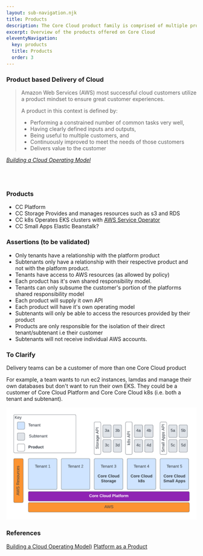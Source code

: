 ```yaml
---
layout: sub-navigation.njk
title: Products
description: The Core Cloud product family is comprised of multiple products that meet the needs of HO customers
excerpt: Overview of the products offered on Core Cloud
eleventyNavigation:
  key: products
  title: Products
  order: 3
---
```


### Product based Delivery of Cloud
<blockquote>
<p>Amazon Web Services (AWS) most successful cloud customers utilize a product mindset to ensure great customer experiences.</p>

A product in this context is defined by:
* Performing a constrained number of common tasks very well,
* Having clearly defined inputs and outputs,
* Being useful to multiple customers, and
* Continuously improved to meet the needs of those customers
* Delivers value to the customer
</blockquote><cite><a href="https://d1.awsstatic.com/whitepapers/building-a-cloud-operating-model.pdf">Building a Cloud Operating Model</a></cite>

<br /><br />

### Products
* CC Platform
* CC Storage
  Provides and manages resources such as s3 and RDS
* CC k8s
  Operates EKS clusters with [AWS Service Operator](https://aws.amazon.com/blogs/opensource/aws-service-operator-kubernetes-available/)  
* CC Small Apps
  Elastic Beanstalk? 
### Assertions (to be validated)
* Only tenants have a relationship with the platform product
* Subtenants only have a relationship with their respective product and not with the platform product.
* Tenants have access to AWS resources (as allowed by policy)
* Each product has it's own shared responsibility model.
* Tenants can only subsume the customer's portion of the platforms shared responsibility model
* Each product will supply it own API
* Each product will have it's own operating model
* Subtenants will only be able to access the resources provided by their product
* Products are only responsible for the isolation of their direct tenant/subtenant i.e their customer
* Subtenants will not receive individual AWS accounts.

### To Clarify
Delivery teams can be a customer of more than one Core Cloud product

For example, a team wants to run ec2 instances, lamdas and manage their own databases but don't want to run their own EKS. They could be a customer of Core Cloud Platform and Core Core Cloud k8s (i.e. both a tenant and subtenant).

![Product diagram](../assets/images/Product.png)

### References
[Building a Cloud Operating Model)](https://d1.awsstatic.com/whitepapers/building-a-cloud-operating-model.pdf)
[Platform as a Product](https://platformengineering.org/talks-library/platform-as-a-product)
